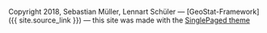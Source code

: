 

Copyright 2018, Sebastian Müller, Lennart Schüler
&mdash;
[GeoStat-Framework]({{ site.source_link }})
&mdash;
this site was made with the [SinglePaged theme](https://github.com/t413/SinglePaged)

